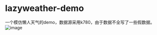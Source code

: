 # lazyweather-demo
一个模仿懒人天气的demo，数据源采用k780，由于数据不全写了一些假数据。
![image](https://github.com/lufeifan531/lazyweather-demo/blob/master/pic/pic.gif)
